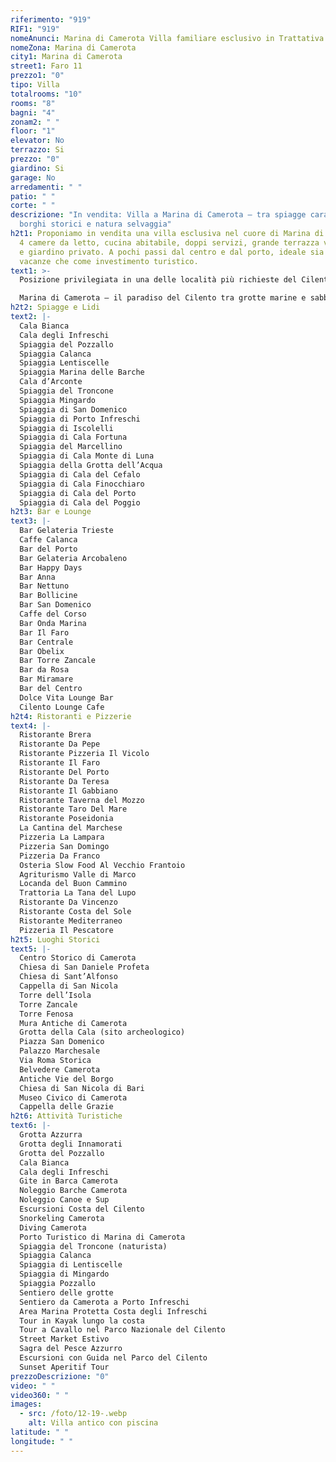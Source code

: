 ```yaml
---
riferimento: "919"
RIF1: "919"
nomeAnunci: Marina di Camerota Villa familiare esclusivo in Trattativa
nomeZona: Marina di Camerota
city1: Marina di Camerota
street1: Faro 11
prezzo1: "0"
tipo: Villa
totalrooms: "10"
rooms: "8"
bagni: "4"
zonam2: " "
floor: "1"
elevator: No
terrazzo: Si
prezzo: "0"
giardino: Si
garage: No
arredamenti: " "
patio: " "
corte: " "
descrizione: "In vendita: Villa a Marina di Camerota – tra spiagge caraibiche,
  borghi storici e natura selvaggia"
h2t1: Proponiamo in vendita una villa esclusiva nel cuore di Marina di Camerota.
  4 camere da letto, cucina abitabile, doppi servizi, grande terrazza vista mare
  e giardino privato. A pochi passi dal centro e dal porto, ideale sia per
  vacanze che come investimento turistico.
text1: >-
  Posizione privilegiata in una delle località più richieste del Cilento.

  Marina di Camerota – il paradiso del Cilento tra grotte marine e sabbia dorata.
h2t2: Spiagge e Lidi
text2: |-
  Cala Bianca
  Cala degli Infreschi
  Spiaggia del Pozzallo
  Spiaggia Calanca
  Spiaggia Lentiscelle
  Spiaggia Marina delle Barche
  Cala d’Arconte
  Spiaggia del Troncone
  Spiaggia Mingardo
  Spiaggia di San Domenico
  Spiaggia di Porto Infreschi
  Spiaggia di Iscolelli
  Spiaggia di Cala Fortuna
  Spiaggia del Marcellino
  Spiaggia di Cala Monte di Luna
  Spiaggia della Grotta dell’Acqua
  Spiaggia di Cala del Cefalo
  Spiaggia di Cala Finocchiaro
  Spiaggia di Cala del Porto
  Spiaggia di Cala del Poggio
h2t3: Bar e Lounge
text3: |-
  Bar Gelateria Trieste
  Caffe Calanca
  Bar del Porto
  Bar Gelateria Arcobaleno
  Bar Happy Days
  Bar Anna
  Bar Nettuno
  Bar Bollicine
  Bar San Domenico
  Caffe del Corso
  Bar Onda Marina
  Bar Il Faro
  Bar Centrale
  Bar Obelix
  Bar Torre Zancale
  Bar da Rosa
  Bar Miramare
  Bar del Centro
  Dolce Vita Lounge Bar
  Cilento Lounge Cafe
h2t4: Ristoranti e Pizzerie
text4: |-
  Ristorante Brera
  Ristorante Da Pepe
  Ristorante Pizzeria Il Vicolo
  Ristorante Il Faro
  Ristorante Del Porto
  Ristorante Da Teresa
  Ristorante Il Gabbiano
  Ristorante Taverna del Mozzo
  Ristorante Taro Del Mare
  Ristorante Poseidonia
  La Cantina del Marchese
  Pizzeria La Lampara
  Pizzeria San Domingo
  Pizzeria Da Franco
  Osteria Slow Food Al Vecchio Frantoio
  Agriturismo Valle di Marco
  Locanda del Buon Cammino
  Trattoria La Tana del Lupo
  Ristorante Da Vincenzo
  Ristorante Costa del Sole
  Ristorante Mediterraneo
  Pizzeria Il Pescatore
h2t5: Luoghi Storici
text5: |-
  Centro Storico di Camerota
  Chiesa di San Daniele Profeta
  Chiesa di Sant’Alfonso
  Cappella di San Nicola
  Torre dell’Isola
  Torre Zancale
  Torre Fenosa
  Mura Antiche di Camerota
  Grotta della Cala (sito archeologico)
  Piazza San Domenico
  Palazzo Marchesale
  Via Roma Storica
  Belvedere Camerota
  Antiche Vie del Borgo
  Chiesa di San Nicola di Bari
  Museo Civico di Camerota
  Cappella delle Grazie
h2t6: Attività Turistiche
text6: |-
  Grotta Azzurra
  Grotta degli Innamorati
  Grotta del Pozzallo
  Cala Bianca
  Cala degli Infreschi
  Gite in Barca Camerota
  Noleggio Barche Camerota
  Noleggio Canoe e Sup
  Escursioni Costa del Cilento
  Snorkeling Camerota
  Diving Camerota
  Porto Turistico di Marina di Camerota
  Spiaggia del Troncone (naturista)
  Spiaggia Calanca
  Spiaggia di Lentiscelle
  Spiaggia di Mingardo
  Spiaggia Pozzallo
  Sentiero delle grotte
  Sentiero da Camerota a Porto Infreschi
  Area Marina Protetta Costa degli Infreschi
  Tour in Kayak lungo la costa
  Tour a Cavallo nel Parco Nazionale del Cilento
  Street Market Estivo
  Sagra del Pesce Azzurro
  Escursioni con Guida nel Parco del Cilento
  Sunset Aperitif Tour
prezzoDescrizione: "0"
video: " "
video360: " "
images:
  - src: /foto/12-19-.webp
    alt: Villa antico con piscina
latitude: " "
longitude: " "
---
```

